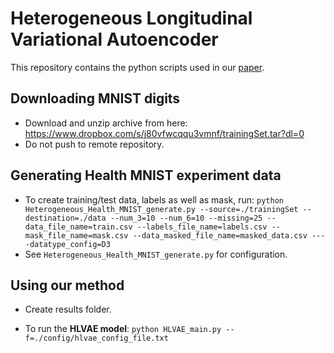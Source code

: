 Heterogeneous Longitudinal Variational Autoencoder
===========================================================================================
This repository contains the python scripts used in our [paper]().

Downloading MNIST digits
------------------------
- Download and unzip archive from here: https://www.dropbox.com/s/j80vfwcqqu3vmnf/trainingSet.tar?dl=0
- Do not push to remote repository.

Generating Health MNIST experiment data
---------------------------------------
- To create training/test data, labels as well as mask, run:
		`python Heterogeneous_Health_MNIST_generate.py --source=./trainingSet --destination=./data --num_3=10 --num_6=10 --missing=25 --data_file_name=train.csv --labels_file_name=labels.csv --mask_file_name=mask.csv --data_masked_file_name=masked_data.csv ----datatype_config=D3`
- See `Heterogeneous_Health_MNIST_generate.py` for configuration.

Using our method
----------------
- Create results folder.

- To run the **HLVAE model**:
		`python HLVAE_main.py --f=./config/hlvae_config_file.txt`
